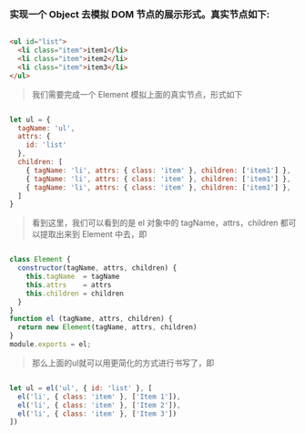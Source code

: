 ### 实现一个 Object 去模拟 DOM 节点的展示形式。真实节点如下:

```html

<ul id="list">
  <li class="item">item1</li>
  <li class="item">item2</li>
  <li class="item">item3</li>
</ul>

```
> 我们需要完成一个 Element 模拟上面的真实节点，形式如下

```js

let ul = {
  tagName: 'ul',
  attrs: {
    id: 'list'
  },
  children: [
    { tagName: 'li', attrs: { class: 'item' }, children: ['item1'] },
    { tagName: 'li', attrs: { class: 'item' }, children: ['item1'] },
    { tagName: 'li', attrs: { class: 'item' }, children: ['item1'] },
  ]
}

```

> 看到这里，我们可以看到的是 el 对象中的 tagName，attrs，children 都可以提取出来到 Element 中去，即

```js

class Element {
  constructor(tagName, attrs, children) {
    this.tagName  = tagName
    this.attrs    = attrs
    this.children = children
  }
}
function el (tagName, attrs, children) {
  return new Element(tagName, attrs, children)
}
module.exports = el;

```

> 那么上面的ul就可以用更简化的方式进行书写了，即

```js

let ul = el('ul', { id: 'list' }, [
  el('li', { class: 'item' }, ['Item 1']),
  el('li', { class: 'item' }, ['Item 2']),
  el('li', { class: 'item' }, ['Item 3'])
])

```